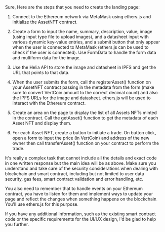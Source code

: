 Sure, Here are the steps that you need to create the landing page:

1. Connect to the Ethereum network via MetaMask using ethers.js and initialize the AssetNFT contract. 

2. Create a form to input the name, summary, description, value, image (using input type file to upload images), and a datasheet input with various dynamic key-value entries, and a submit button that only appear when the user is connected to MetaMask (ethers.js can be used to check if the user is connected). Use FormData to handle the form data and multiform data for the image.

3. Use the Helia API to store the image and datasheet in IPFS and get the URL that points to that data.

4. When the user submits the form, call the registerAsset() function on your AssetNFT contract passing in the metadata from the form (make sure to convert VertCoin amount to the correct decimal count) and also the IPFS URLs for the image and datasheet. ethers.js will be used to interact with the Ethereum contract.

5. Create an area on the page to display the list of all Assets NFTs minted in the contract. Call the getAsset() function to get the metadata of each Asset NFT and display them.

6. For each Asset NFT, create a button to initiate a trade. On button click, open a form to input the price (in VertCoin) and address of the new owner then call transferAsset() function on your contract to perform the trade.

It's really a complex task that cannot include all the details and exact code in one written response but the main idea will be as above. Make sure you understand and take care of the security considerations when dealing with blockchain and smart contract, including but not limited to user data security, gas fees, smart contract validation and error handling, etc.

You also need to remember that to handle events on your Ethereum contract, you have to listen for them and implement ways to update your page and reflect the changes when something happens on the blockchain. You'll use ethers.js for this purpose.

If you have any additional information, such as the existing smart contract code or the specific requirements for the UI/UX design, I'd be glad to help you further.
